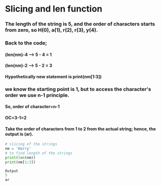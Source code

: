 # Slicing and len function

### The length of the string is 5, and the order of characters starts from zero, so H(0), a(1), r(2), r(3), y(4). 
### Back to the code;
#### (len(nm)-4 --> 5 - 4 = 1
#### (len(nm)-2 --> 5 - 2 = 3
#### Hypothetically new statement is print(nm[1:3])

### we know the starting point is 1, but to access the character's order we use n-1 principle.
#### So, order of character=n-1
#### OC=3-1=2
#### Take the order of characters from 1 to 2 from the actual string; hence, the output is (ar).

``` python
# slicing of the strings
nm = 'Harry'
# to find length of the strings
print(len(nm))
print(nm[1:3])

Output
5
ar
```
